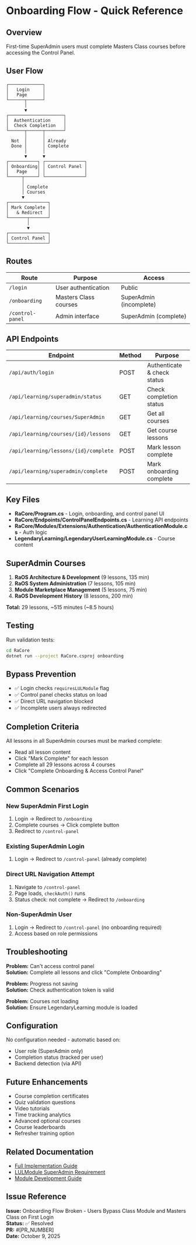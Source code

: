 # Onboarding Flow - Quick Reference

## Overview
First-time SuperAdmin users must complete Masters Class courses before accessing the Control Panel.

## User Flow

```
┌─────────────┐
│   Login     │
│   Page      │
└──────┬──────┘
       │
       ▼
┌─────────────────────┐
│  Authentication     │
│  Check Completion   │
└──────┬──────┬───────┘
       │      │
  Not  │      │ Already
  Done │      │ Complete
       │      │
       ▼      ▼
┌───────────┐ ┌───────────────┐
│ Onboarding│ │ Control Panel │
│   Page    │ │               │
└─────┬─────┘ └───────────────┘
      │
      │ Complete
      │ Courses
      ▼
┌───────────────┐
│ Mark Complete │
│   & Redirect  │
└───────┬───────┘
        │
        ▼
┌───────────────┐
│ Control Panel │
└───────────────┘
```

## Routes

| Route | Purpose | Access |
|-------|---------|--------|
| `/login` | User authentication | Public |
| `/onboarding` | Masters Class courses | SuperAdmin (incomplete) |
| `/control-panel` | Admin interface | SuperAdmin (complete) |

## API Endpoints

| Endpoint | Method | Purpose |
|----------|--------|---------|
| `/api/auth/login` | POST | Authenticate & check status |
| `/api/learning/superadmin/status` | GET | Check completion status |
| `/api/learning/courses/SuperAdmin` | GET | Get all courses |
| `/api/learning/courses/{id}/lessons` | GET | Get course lessons |
| `/api/learning/lessons/{id}/complete` | POST | Mark lesson complete |
| `/api/learning/superadmin/complete` | POST | Mark onboarding complete |

## Key Files

- **RaCore/Program.cs** - Login, onboarding, and control panel UI
- **RaCore/Endpoints/ControlPanelEndpoints.cs** - Learning API endpoints
- **RaCore/Modules/Extensions/Authentication/AuthenticationModule.cs** - Auth logic
- **LegendaryLearning/LegendaryUserLearningModule.cs** - Course content

## SuperAdmin Courses

1. **RaOS Architecture & Development** (9 lessons, 135 min)
2. **RaOS System Administration** (7 lessons, 105 min)
3. **Module Marketplace Management** (5 lessons, 75 min)
4. **RaOS Development History** (8 lessons, 200 min)

**Total:** 29 lessons, ~515 minutes (~8.5 hours)

## Testing

Run validation tests:
```bash
cd RaCore
dotnet run --project RaCore.csproj onboarding
```

## Bypass Prevention

- ✅ Login checks `requiresLULModule` flag
- ✅ Control panel checks status on load
- ✅ Direct URL navigation blocked
- ✅ Incomplete users always redirected

## Completion Criteria

All lessons in all SuperAdmin courses must be marked complete:
- Read all lesson content
- Click "Mark Complete" for each lesson
- Complete all 29 lessons across 4 courses
- Click "Complete Onboarding & Access Control Panel"

## Common Scenarios

### New SuperAdmin First Login
1. Login → Redirect to `/onboarding`
2. Complete courses → Click complete button
3. Redirect to `/control-panel`

### Existing SuperAdmin Login
1. Login → Redirect to `/control-panel` (already complete)

### Direct URL Navigation Attempt
1. Navigate to `/control-panel`
2. Page loads, `checkAuth()` runs
3. Status check: not complete → Redirect to `/onboarding`

### Non-SuperAdmin User
1. Login → Redirect to `/control-panel` (no onboarding required)
2. Access based on role permissions

## Troubleshooting

**Problem:** Can't access control panel  
**Solution:** Complete all lessons and click "Complete Onboarding"

**Problem:** Progress not saving  
**Solution:** Check authentication token is valid

**Problem:** Courses not loading  
**Solution:** Ensure LegendaryLearning module is loaded

## Configuration

No configuration needed - automatic based on:
- User role (SuperAdmin only)
- Completion status (tracked per user)
- Backend detection (via API)

## Future Enhancements

- Course completion certificates
- Quiz validation questions
- Video tutorials
- Time tracking analytics
- Advanced optional courses
- Course leaderboards
- Refresher training option

## Related Documentation

- [Full Implementation Guide](ONBOARDING_FLOW_IMPLEMENTATION.md)
- [LULModule SuperAdmin Requirement](LULMODULE_SUPERADMIN_REQUIREMENT.md)
- [Module Development Guide](../MODULE_DEVELOPMENT_GUIDE.md)

## Issue Reference

**Issue:** Onboarding Flow Broken - Users Bypass Class Module and Masters Class on First Login  
**Status:** ✅ Resolved  
**PR:** #[PR_NUMBER]  
**Date:** October 9, 2025
